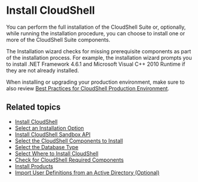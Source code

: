 # Install CloudShell

You can perform the full installation of the CloudShell Suite or, optionally, while running the installation procedure, you can choose to install one or more of the CloudShell Suite components.

The Installation wizard checks for missing prerequisite components as part of the installation process. For example, the installation wizard prompts you to install .NET Framework 4.6.1 and Microsoft Visual C++ 2010 Runtime if they are not already installed.

When installing or upgrading your production environment, make sure to also review [Best Practices for CloudShell Production Environment](../../appendix/best-practices-cs-prod/index.md).

## Related topics

- [Install CloudShell](./install.md)
- [Select an Installation Option](./select-installation-option.md)
- [Install CloudShell Sandbox API](./install-cloudshell-sandbox-api.md)
- [Select the CloudShell Components to Install](./select-components.md)
- [Select the Database Type](./select-database-type/index.md)
- [Select Where to Install CloudShell](./select-install-location.md)
- [Check for CloudShell Required Components](./check-cloudshell-required-components.md)
- [Install Products](./install-products.md)
- [Import User Definitions from an Active Directory (Optional)](./import-users-from-ad.md)